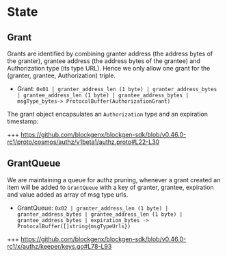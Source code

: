 <!--
order: 2
-->

# State

## Grant

Grants are identified by combining granter address (the address bytes of the granter), grantee address (the address bytes of the grantee) and Authorization type (its type URL). Hence we only allow one grant for the (granter, grantee, Authorization) triple.

* Grant: `0x01 | granter_address_len (1 byte) | granter_address_bytes | grantee_address_len (1 byte) | grantee_address_bytes |  msgType_bytes-> ProtocolBuffer(AuthorizationGrant)`

The grant object encapsulates an `Authorization` type and an expiration timestamp:

+++ https://github.com/blockgenx/blockgen-sdk/blob/v0.46.0-rc1/proto/cosmos/authz/v1beta1/authz.proto#L22-L30

## GrantQueue

We are maintaining a queue for authz pruning, whenever a grant created an item will be added to `GrantQueue` with a key of granter, grantee, expiration and value added as array of msg type urls.

* GrantQueue: `0x02 | granter_address_len (1 byte) | granter_address_bytes | grantee_address_len (1 byte) | grantee_address_bytes | expiration_bytes -> ProtocalBuffer([]string{msgTypeUrls})`

+++ https://github.com/blockgenx/blockgen-sdk/blob/v0.46.0-rc1/x/authz/keeper/keys.go#L78-L93
